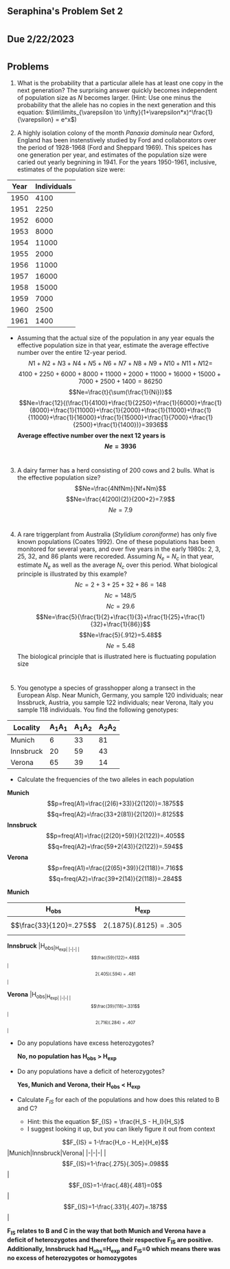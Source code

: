 ## Seraphina's Problem Set 2
#
## Due 2/22/2023
#

## Problems

1.  What is the probability that a particular allele has at least one copy in the next generation?  The surprising answer quickly becomes independent of population size as *N* becomes larger.  (Hint: Use one minus the probability that the allele has no copies in the next generation and this equation: $\lim\limits_{\varepsilon \to \infty}(1+\varepsilon*x)^\frac{1}{\varepsilon} = e^x$)

2.  A highly isolation colony of the month *Panaxia dominula* near Oxford, England has been instenstively studied by Ford and collaborators over the period of 1928-1968 (Ford and Sheppard 1969).  This speices has one generation per year, and estimates of the population size were caried out yearly begnining in 1941.  For the years 1950-1961, inclusive, estimates of the population size were: 

|Year| Individuals|
|------|----------|
| 1950 | 4100 |
| 1951 | 2250 |
| 1952 | 6000 |
| 1953 | 8000 |
| 1954 | 11000 |
| 1955 | 2000 |
| 1956 | 11000 |
| 1957 | 16000 |
| 1958 | 15000 |
| 1959 | 7000 |
| 1960 | 2500 |
| 1961 | 1400 | 
   * Assuming that the actual size of the population in any year equals the effective population size in that year, estimate the average effective number over the entire 12-year period.
$$N1+N2+N3+N4+N5+N6+N7+N8+N9+N10+N11+N12=$$
$$4100+2250+6000+8000+11000+2000+11000+16000+15000+7000+2500+1400= 86250$$
$$Ne=\frac{t}{\sum(\frac{1}{Ni})}$$
$$Ne=\frac{12}{(\frac{1}{4100}+\frac{1}{2250}+\frac{1}{6000}+\frac{1}{8000}+\frac{1}{11000}+\frac{1}{2000}+\frac{1}{11000}+\frac{1}{11000}+\frac{1}{16000}+\frac{1}{15000}+\frac{1}{7000}+\frac{1}{2500}+\frac{1}{1400})}=3936$$
**Average effective number over the next 12 years is $$Ne=3936$$** 
#
3.  A dairy farmer has a herd consisting of 200 cows and 2 bulls.  What is the effective population size?
$$Ne=\frac{4NfNm}{Nf+Nm}$$
$$Ne=\frac{4(200)(2)}{200+2}=7.9$$
$$Ne=7.9$$
#
4.  A rare triggerplant from Australia (*Stylidium coroniforme*) has only five known populations (Coates 1992).  One of these populations has been monitored for several years, and over five years in the early 1980s: 2, 3, 25, 32, and 86 plants were recoreded.  Assuming *N<sub>e</sub>* = *N<sub>c</sub>* in that year, estimate *N<sub>e</sub>* as well as the average *N<sub>c</sub>* over this period.  What biological principle is illustrated by this example?
$$Nc=2+3+25+32+86=148$$
$$Nc=148/5$$
$$Nc=29.6$$
$$Ne=\frac{5}{\frac{1}{2}+\frac{1}{3}+\frac{1}{25}+\frac{1}{32}+\frac{1}{86}}$$
$$Ne=\frac{5}{.912}=5.48$$
$$Ne=5.48$$
The biological principle that is illustrated here is fluctuating population size
#
5.  You genotype a species of grasshopper along a transect in the European Alsp.  Near Munich, Germany, you sample 120 individuals; near Inssbruck, Austria, you sample 122 individuals;  near Verona, Italy you sample 118 individuals.  You find the following genotypes:

| Locality| A<sub>1</sub>A<sub>1</sub> | A<sub>1</sub>A<sub>2</sub> | A<sub>2</sub>A<sub>2</sub>|
|---------|--------------|---------|---------|
|Munich| 6|33|81|
|Innsbruck| 20|59|43|
|Verona|65|39|14|

* Calculate the frequencies of the two alleles in each population

**Munich**
$$p=freq(A1)=\frac{(2(6)+33)}{2(120)}=.1875$$
$$q=freq(A2)=\frac{33+2(81)}{2(120)}=.8125$$
**Innsbruck**
$$p=freq(A1)=\frac{(2(20)+59)}{2(122)}=.405$$
$$q=freq(A2)=\frac{59+2(43)}{2(122)}=.594$$
**Verona**
$$p=freq(A1)=\frac{(2(65)+39)}{2(118)}=.716$$
$$q=freq(A2)=\frac{39+2(14)}{2(118)}=.284$$

**Munich** 

|H<sub>obs|H<sub>exp|
|-|-|
|$$\frac{33}{120}=.275$$|$$2(.1875)(.8125)=.305$$|

**Innsbruck**
|H<sub>obs|H<sub>exp|
|-|-|
|$$\frac{59}{122}=.48$$|$$2(.405)(.594)=.481$$|

**Verona**
|H<sub>obs|H<sub>exp|
|-|-|
|$$\frac{39}{118}=.331$$|$$2(.716)(.284)=.407$$|

* Do any populations have excess heterozygotes?

    **No, no population has H<sub>obs</sub> > H<sub>exp</sub>**
* Do any populations have a deficit of heterozygotes?

    **Yes, Munich and Verona, their H<sub>obs</sub> < H<sub>exp</sub>**

    
* Calculate *F<sub>IS</sub>* for each of the populations and how does this related to B and C?
   * Hint: this the equation $F_{IS} = \frac{H_S - H_I}{H_S}$
   * I suggest looking it up, but you can likely figure it out from context

$$F_{IS} = 1-\frac{H_o - H_e}{H_e}$$
|Munich|Innsbruck|Verona|
|-|-|-|
|$$F_{IS}=1-\frac{.275}{.305}=.098$$|$$F_{IS}=1-\frac{.48}{.481}=0$$|$$F_{IS}=1-\frac{.331}{.407}=.187$$|

**F<sub>IS</sub> relates to B and C in the way that both Munich and Verona have a deficit of heterozygotes and therefore their respective F<sub>IS</sub> are positive. Additionally, Innsbruck had H<sub>obs</sub>=H<sub>exp</sub> and F<sub>IS</sub>=0 which means there was no excess of heterozygotes or homozygotes**
